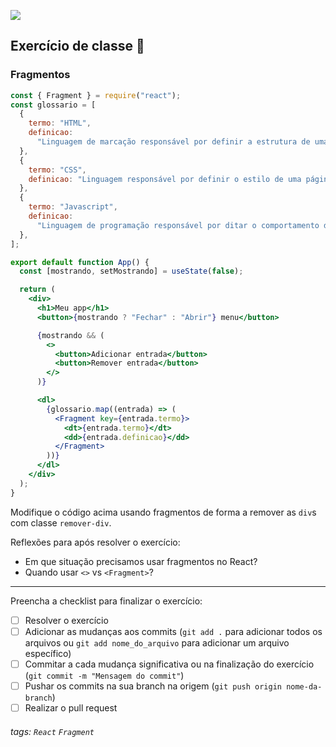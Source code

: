 ![](https://i.imgur.com/xG74tOh.png)

## Exercício de classe 🏫

### Fragmentos

```jsx
const { Fragment } = require("react");
const glossario = [
  {
    termo: "HTML",
    definicao:
      "Linguagem de marcação responsável por definir a estrutura de uma página web",
  },
  {
    termo: "CSS",
    definicao: "Linguagem responsável por definir o estilo de uma página web",
  },
  {
    termo: "Javascript",
    definicao:
      "Linguagem de programação responsável por ditar o comportamento de uma página web",
  },
];

export default function App() {
  const [mostrando, setMostrando] = useState(false);

  return (
    <div>
      <h1>Meu app</h1>
      <button>{mostrando ? "Fechar" : "Abrir"} menu</button>

      {mostrando && (
        <>
          <button>Adicionar entrada</button>
          <button>Remover entrada</button>
        </>
      )}

      <dl>
        {glossario.map((entrada) => (
          <Fragment key={entrada.termo}>
            <dt>{entrada.termo}</dt>
            <dd>{entrada.definicao}</dd>
          </Fragment>
        ))}
      </dl>
    </div>
  );
}
```

Modifique o código acima usando fragmentos de forma a remover as `div`s com classe `remover-div`.

Reflexões para após resolver o exercício:

- Em que situação precisamos usar fragmentos no React?
- Quando usar `<>` vs `<Fragment>`?

---

Preencha a checklist para finalizar o exercício:

- [ ] Resolver o exercício
- [ ] Adicionar as mudanças aos commits (`git add .` para adicionar todos os arquivos ou `git add nome_do_arquivo` para adicionar um arquivo específico)
- [ ] Commitar a cada mudança significativa ou na finalização do exercício (`git commit -m "Mensagem do commit"`)
- [ ] Pushar os commits na sua branch na origem (`git push origin nome-da-branch`)
- [ ] Realizar o pull request

###### tags: `React` `Fragment`
